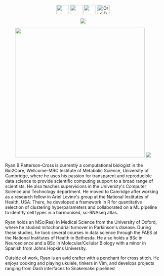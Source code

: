 <p align="center">
<a href="mailto:rb.patterson.cross@gmail.com" target="blank"><img align="center" src="https://cdn.jsdelivr.net/npm/simple-icons@3.0.1/icons/google.svg" alt="" height="30" width="40" /></a>
<a href="https://rbpatt2019.github.io" target="blank"><img align="center" src="https://cdn.jsdelivr.net/npm/simple-icons@3.0.1/icons/github.svg" alt="" height="30" width="40" /></a>
<a href="https://www.linkedin.com/in/rb-patterson-cross/" target="blank"><img align="center" src="https://cdn.jsdelivr.net/npm/simple-icons@3.0.1/icons/linkedin.svg" alt="" height="30" width="40" /></a>
<a href="https://orcid.org/0000-0002-5349-1144" target="blank"><img align="center" src="https://cdn.jsdelivr.net/npm/simple-icons@3.0.1/icons/orcid.svg" alt="OrcID" height="30" width="40" /></a>
</p>

<p align="center">
  <img src="https://github-readme-streak-stats.herokuapp.com/?user=rbpatt2019"/>
</p>

<p align="center">
  <img src="https://github-readme-stats.vercel.app/api?username=rbpatt2019&show_icons=true" width="420"/>
  <img src="https://github-readme-stats.vercel.app/api/top-langs/?username=rbpatt2019&layout=compact&hide=jupyter_notebook" />
</p>

Ryan B Patterson-Cross is currently a computational biologist in the Bio2Core,
Wellcome-MRC Institute of Metabolic Science,
University of Cambridge,
where he uses his passion for transparent and reproducible data science to provide scientific computing support to a broad range of scientists.
He also teaches supervisions in the University's Computer Science and Technology department.
He moved to Camridge after working as a research fellow in Ariel Levine's group at the National Institutes of Health,
USA.
There,
he developed a framework in R for quantitative selection of clustering hyperparameters and collaborated on a ML pipeline to identify cell types in a harmonised,
sc-RNAseq atlas.

Ryan holds an MSc(Res) in Medical Science from the University of Oxford,
where he studied mitochondrial turnover in Parkinson's disease.
During these studies,
he took several courses in data science through the FAES at the National Institutes of Health in Bethesda.
He also holds a BSc in Neuroscience and a BSc in Molecular/Cellular Biology with a minor in Spanish from Johns Hopkins University.

Outside of work,
Ryan is an avid crafter with a penchant for cross stitch.
He enjoys cooking and playing ukulele,
tinkers in Vim,
and develops projects ranging from Dash interfaces to Snakemake pipelines!
